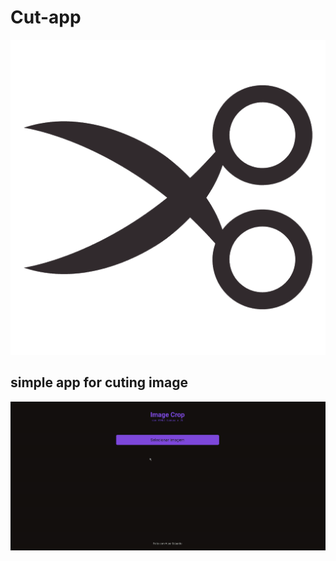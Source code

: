# Cut-app
![logo cut](https://github.com/Eduardosbk/cut-app/blob/master/cut.png)
## simple app for cuting image


![git cut app](https://github.com/Eduardosbk/cut-app/blob/master/Screen%20Recording%202020-09-09%20at%2007.33.13.89%20PM.gif)
